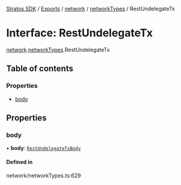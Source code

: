 [Stratos SDK](../README.md) / [Exports](../modules.md) / [network](../modules/network.md) / [networkTypes](../modules/network.networkTypes.md) / RestUndelegateTx

# Interface: RestUndelegateTx

[network](../modules/network.md).[networkTypes](../modules/network.networkTypes.md).RestUndelegateTx

## Table of contents

### Properties

- [body](network.networkTypes.RestUndelegateTx.md#body)

## Properties

### body

• **body**: [`RestUndelegateTxBody`](network.networkTypes.RestUndelegateTxBody.md)

#### Defined in

network/networkTypes.ts:629
